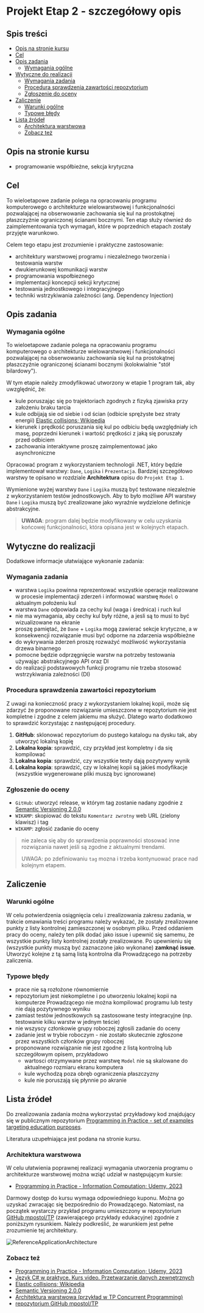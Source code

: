 # Projekt Etap 2 - szczegółowy opis <!-- omit in toc -->

## Spis treści <!-- omit in toc -->

- [Opis na stronie kursu](#opis-na-stronie-kursu)
- [Cel](#cel)
- [Opis zadania](#opis-zadania)
  - [Wymagania ogólne](#wymagania-ogólne)
- [Wytyczne do realizacji](#wytyczne-do-realizacji)
  - [Wymagania zadania](#wymagania-zadania)
  - [Procedura sprawdzenia zawartości repozytorium](#procedura-sprawdzenia-zawartości-repozytorium)
  - [Zgłoszenie do oceny](#zgłoszenie-do-oceny)
- [Zaliczenie](#zaliczenie)
  - [Warunki ogólne](#warunki-ogólne)
  - [Typowe błędy](#typowe-błędy)
- [Lista źródeł](#lista-źródeł)
  - [Architektura warstwowa](#architektura-warstwowa)
  - [Zobacz też](#zobacz-też)

## Opis na stronie kursu

- programowanie współbieżne, sekcja krytyczna

## Cel

To wieloetapowe zadanie polega na opracowaniu programu komputerowego o architekturze wielowarstwowej i funkcjonalności pozwalającej na obserwowanie zachowania się kul na prostokątnej płaszczyźnie ograniczonej ścianami bocznymi. Ten etap służy również do zaimplementowania tych wymagań, które w poprzednich etapach zostały przyjęte warunkowo.

Celem tego etapu jest zrozumienie i praktyczne zastosowanie:

- architektury warstwowej programu i niezależnego tworzenia i testowania warstw
- dwukierunkowej komunikacji warstw
- programowania wspołbieznego
- implementacji koncepcji sekcji krytycznej
- testowania jednostkowego i integracyjnego
- techniki wstrzykiwania zależności (ang. Dependency Injection)

## Opis zadania

### Wymagania ogólne

To wieloetapowe zadanie polega na opracowaniu programu komputerowego o architekturze wielowarstwowej i funkcjonalności pozwalającej na obserwowaniu zachowania się kul na prostokątnej płaszczyźnie ograniczonej ścianami bocznymi (kolokwialnie "stół bilardowy").

W tym etapie należy zmodyfikować utworzony w etapie 1 program tak, aby uwzględnić, że:

- kule poruszając się po trajektoriach zgodnych z fizyką zjawiska przy założeniu braku tarcia
- kule odbijają sie od siebie i od ścian (odbicie sprężyste bez straty energii) [Elastic collisions; Wikipedia][EC]
- kierunek i prędkość poruszania się kul po odbiciu będą uwzględniały ich masę, poprzedni kierunek i wartość prędkości z jaką się poruszały przed odbiciem
- zachowania interaktywne proszę zaimplementować jako asynchroniczne

Opracować program z wykorzystaniem technologii .NET, który będzie implementował warstwy: `Dane`, `Logika` i `Prezentacja`. Bardziej szczegółowo warstwy te opisano w rozdziale **Architektura** opisu do `Projekt Etap 1`.

Wymienione wyżej warstwy `Dane` i `Logika` muszą być testowane niezależnie z wykorzystaniem testów jednostkowych. Aby to było możliwe API warstwy `Dane` i `Logika` muszą być zrealizowane jako wyraźnie wydzielone definicje abstrakcyjne.

> **UWAGA**: program dalej będzie modyfikowany w celu uzyskania końcowej funkcjonalności, która opisana jest w kolejnych etapach.

## Wytyczne do realizacji

Dodatkowe informacje ułatwiające wykonanie zadania:

### Wymagania zadania

- warstwa `Logika` powinna reprezentować wszystkie operacje realizowane w procesie implementacji zderzeń i informować warstwę `Model` o aktualnym położeniu kul
- warstwa `Dane` odpowiada za cechy kul (waga i średnica) i ruch kul
- nie ma wymagania, aby cechy kul były różne, a jesli są to musi to być wizualizowane na ekranie
- proszę pamiętać, że `Dane` + `Logika` mogą zawierać sekcje krytyczne, a w konsekwencji rozwiązanie musi być odporne na zdarzenia współbieżne
- do wykrywania zderzeń proszę rozważyć możliwość wykorzystania drzewa binarnego
- pomocne będzie odprzęgnięcie warstw na potrzeby testowania używając abstrakcyjnego API oraz DI
- do realizacji podstawowych funkcji programu nie trzeba stosować wstrzykiwania zależności (DI)

### Procedura sprawdzenia zawartości repozytorium

Z uwagi na konieczność pracy z wykorzystaniem lokalnej kopii, może się zdarzyć że proponowane rozwiązanie umieszczone w repozytorium nie jest kompletne i zgodne z celem jakiemu ma służyć. Dlatego warto dodatkowo to sprawdzić korzystając z następującej procedury.

1. **GitHub**: sklonować repozytorium do pustego katalogu na dysku tak, aby utworzyć lokalną kopię
1. **Lokalna kopia**: sprawdzić, czy przykład jest kompletny i da się kompilować
1. **Lokalna kopia**: sprawdzić, czy wszystkie testy dają pozytywny wynik
1. **Lokalna kopia**: sprawdzić, czy w lokalnej kopii są jakieś modyfikacje (wszystkie wygenerowane pliki muszą byc ignorowane)

### Zgłoszenie do oceny

- `GitHub`: utworzyć release, w którym tag zostanie nadany zgodnie z [Semantic Versioning 2.0.0][SV]
- `WIKAMP`: skopiować do tekstu `Komentarz zwrotny` web URL (zielony klawisz) i tag
- `WIKAMP`: zgłosić zadanie do oceny

> nie zaleca się aby do sprawdzenia poprawności stosować inne rozwiązania nawet jeśli są zgodne z aktualnymi trendami.
>
> UWAGA: po zdefiniowaniu `tag` mozna i trzeba kontynuować prace nad kolejnym etapem.

## Zaliczenie

### Warunki ogólne

W celu potwierdzenia osiągnięcia celu i zrealizowania zakresu zadania, w trakcie omawiania treści programu należy wykazać, że zostały zrealizowane punkty z listy kontrolnej zamieszczonej w osobnym pliku. Przed oddaniem pracy do oceny, należy ten plik dodać jako issue i upewnić się samemu, że wszystkie punkty listy kontrolnej zostały zrealizowane. Po upewnieniu się (wszystkie punkty muszą być zaznaczone jako wykonane) **zamknąć issue**. Utworzyć kolejne z tą samą listą kontrolna dla Prowadzącego na potrzeby zaliczenia.

### Typowe błędy

- prace nie są rozłożone równomiernie
- repozytorium jest niekompletne i po utworzeniu lokalnej kopii na komputerze Prowadzącego nie można kompilować programu lub testy nie dają pozytywnego wyniku
- zamiast testów jednostkowych są zastosowane testy integracyjne (np. testowanie kilku warstw w jednym teście)
- nie wszyscy członkowie grupy roboczej zgłosili zadanie do oceny
- zadanie jest w trybie roboczym - nie zostało skutecznie zgłoszone przez wszystkich członków grupy roboczej
- proponowane rozwiązanie nie jest zgodne z listą kontrolną lub szczegółowym opisem, przykładowo
  - wartosci otrzymywane przez warstwę `Model` nie są skalowane do aktualnego rozmiaru ekranu komputera
  - kule wychodzą poza obręb ograniczenia płaszczyzny
  - kule nie poruszają się płynnie po akranie

## Lista źródeł

Do zrealizowania zadania można wykorzystać przykładowy kod znajdujący się w publicznym repozytorium [Programming in Practice - set of examples targeting education purposes][TP].

Literatura uzupełniająca jest podana na stronie kursu.

### Architektura warstwowa

W celu ułatwienia poprawnej realizacji wymagania utworzenia programu o architekturze warstwowej można wziąć udział w następującym kursie:

- [Programming in Practice - Information Computation; Udemy, 2023](https://www.udemy.com/course/information-computation/?referralCode=9003E3EF42419C6E6B21)

Darmowy dostęp do kursu wymaga odpowiedniego kuponu. Można go uzyskać zwracając się bezpośrednio do Prowadzącego. Natomiast, na początek wystarczy przykład programu umieszczony w repozytorium [GitHub mpostol/TP][TP] (zawierającego przykłady edukacyjne) zgodnie z poniższym rysunkiem. Należy podkreślić, że warunkiem jest pełne zrozumienie tej architektury.

![ReferenceApplicationArchitecture][LA]

### Zobacz też

- [Programming in Practice - Information Computation; Udemy, 2023](https://www.udemy.com/course/information-computation/?referralCode=9003E3EF42419C6E6B21)
- [Język C# w praktyce. Kurs video. Przetwarzanie danych zewnętrznych](https://videopoint.pl/kurs/jezyk-c-w-praktyce-kurs-video-przetwarzanie-danych-zewnetrznych-mariusz-postol,vjcprv.htm#format/w)
- [Elastic collisions; Wikipedia][EC]
- [Semantic Versioning 2.0.0][SV]
- [Architektura warstwowa (przykład w TP Concurrent Programming)][AW]
- [repozytorium GitHub mpostol/TP][TP]

[SV]: https://semver.org/
[LA]: https://ftims.edu.p.lodz.pl/pluginfile.php/278449/mod_resource/content/1/ReferenceApplication.png
[AW]: https://github.com/mpostol/TP/tree/master/ConcurrentProgramming/ReactiveInteractiveUserInterface
[TP]: https://github.com/mpostol/TP
[EC]: https://en.wikipedia.org/wiki/Elastic_collision
